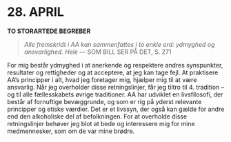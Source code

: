 # 28. APRIL

**TO STORARTEDE BEGREBER**

> *Alle fremskridt i AA kan sammenfattes i to enkle ord: ydmyghed og ansvarlighed. Hele*
> — SOM BILL SER PÅ DET, S. 271

For mig består ydmyghed i at anerkende og respektere andres synspunkter, resultater og rettigheder og at acceptere, at jeg kan tage fejl. At praktisere AA’s principper i alt, hvad jeg foretager mig, hjælper mig til at være ansvarlig. Når jeg overholder disse retningslinjer, får jeg tiltro til 4. tradition – og til alle fællesskabets øvrige traditioner. AA har udviklet en livsfilosofi, der består af fornuftige bevæggrunde, og som er rig på yderst relevante principper og etiske værdier. Det er et livssyn, der også kan gælde for andre end den alkoholiske del af befolkningen. For at overholde disse retningslinjer behøver jeg blot at bede og interessere mig for mine medmennesker, som om de var mine brødre.
